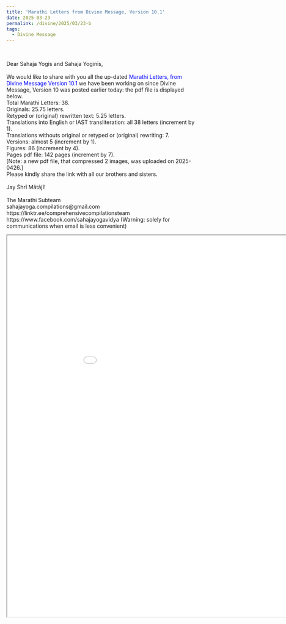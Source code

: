 ```yaml
---
title: 'Marathi Letters from Divine Message, Version 10.1'
date: 2025-03-23
permalink: /divine/2025/03/23-b
tags:
  - Divine Message
---
```


<br>

<p>
Dear Sahaja Yogis and Sahaja Yoginīs,<br>
<br>
We would like to share with you all the up-dated <font color="blue">Marathi Letters, from Divine Message Version 10.1</font> we have been working on since Divine Message, Version 10 was posted earlier today: the pdf file is displayed below.<br>
Total Marathi Letters: 38.<br>
Originals: 25.75 letters.<br>
Retyped or (original) rewritten text: 5.25 letters.<br>
Translations into English or IAST transliteration: all 38 letters (increment by 1).<br>
Translations withouts original or retyped or (original) rewriting: 7.<br>
Versions: almost 5 (increment by 1).<br>
Figures: 86 (increment by 4).<br>
Pages pdf file: 142 pages (increment by 7).<br>
[Note: a new pdf file, that compressed 2 images, was uploaded on 2025-0426.]
<br>
Please kindly share the link with all our brothers and sisters.<br>
<br>
Jay Śhrī Mātājī!<br>
<br>
The Marathi Subteam<br>
sahajayoga.compilations@gmail.com<br>
https://linktr.ee/comprehensivecompilationsteam<br>
https://www.facebook.com/sahajayogavidya (Warning: solely for communications when email is less convenient)<br> 
</p>

<iframe src="/pdf2/src/#https://pub-0acf3a4aadfd401894e2ec0ae0b5eaf3.r2.dev/Marathi_Letters_from_Divine_Message_Version_10.1_2025_0426_BroWsinG-_MS.pdf" width="1000px" height="1000px"></iframe>
